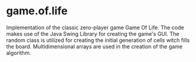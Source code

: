 # game.of.life
Implementation of the classic zero-player game Game Of Life. The code makes use of the Java Swing Library for creating the game's GUI. The random class is utilized for creating the initial generation of cells witch fills the board. Multidimensional arrays are used in the creation of the game algorithm.
